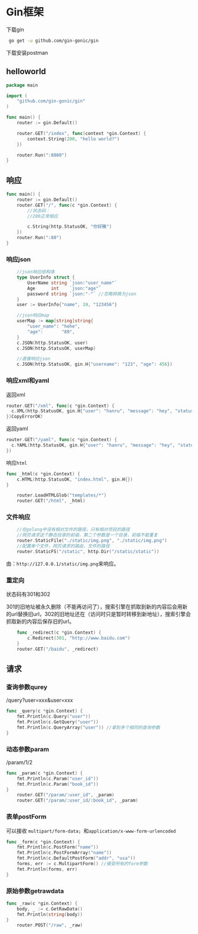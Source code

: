 # Gin框架

下载gin

```bash
 go get -u github.com/gin-gonic/gin
```

下载安装postman

## helloworld

```go
package main

import (
	"github.com/gin-gonic/gin"
)

func main() {
	router := gin.Default()

	router.GET("/index", func(context *gin.Context) {
		context.String(200, "hello world?")
	})

	router.Run(":8080")
}
```

## 响应

```go
func main() {
	router := gin.Default()
	router.GET("/", func(c *gin.Context) {
		//状态码：
		//200正常相应

		c.String(http.StatusOK, "你好腌")
	})
	router.Run(":80")
}
```

### 响应json

```go
	//json响应结构体
	type UserInfo struct {
		UserName string `json:"user_name"`
		Age      int    `json:"age"`
		password string `json:"-"` //忽略转换为json
	}
	user := UserInfo{"name", 19, "123456"}

	//json响应map
	userMap := map[string]string{
		"user_name": "hehe",
		"age":       "89",
	}
	c.JSON(http.StatusOK, user)
	c.JSON(http.StatusOK, userMap)

	//直接响应json
	c.JSON(http.StatusOK, gin.H{"username": "123", "age": 456})
```

### 响应xml和yaml

返回xml

```go
router.GET("/xml", func(c *gin.Context) {
  c.XML(http.StatusOK, gin.H{"user": "hanru", "message": "hey", "status": http.StatusOK})
})CopyErrorOK!
```

返回yaml

```go
router.GET("/yaml", func(c *gin.Context) {
  c.YAML(http.StatusOK, gin.H{"user": "hanru", "message": "hey", "status": http.StatusOK})
})
```

响应`html`

```go
func _html(c *gin.Context) {
	c.HTML(http.StatusOK, "index.html", gin.H{})
}
```

```go
	router.LoadHTMLGlob("templates/*")
	router.GET("/html", _html)
```

### 文件响应

```go
	//在golang中没有相对文件的路径，只有相对项目的路径
	//网页请求这个静态目录的前缀，第二个参数是一个目录，前缀不能重复
	router.StaticFile("./static/img.png", "./static/img.png")
	//配置单个文件，网页请求的路由，文件的路径
	router.StaticFS("/static", http.Dir("/static/static"))
```

由：`http://127.0.0.1/static/img.png`来响应。

### 重定向

状态码有301和302

301的旧地址被永久删除（不能再访问了），搜索引擎在抓取到新的内容后会用新的url替换旧url，302的旧地址还在（访问时只是暂时转移到新地址），搜索引擎会抓取新的内容后保存旧的url。

```go
    func _redirect(c *gin.Context) {
        c.Redirect(301, "http://www.baidu.com")
    }	
	router.GET("/baidu", _redirect)
```

## 请求

### 查询参数qurey

/query?user=xxx&user=xxx

```go
func _query(c *gin.Context) {
	fmt.Println(c.Query("user"))
	fmt.Println(c.GetQuery("user"))
	fmt.Println(c.QueryArray("user")) //拿到多个相同的查询参数
}
```

### 动态参数param

/param/1/2

```go
func _param(c *gin.Context) {
	fmt.Println(c.Param("user_id"))
	fmt.Println(c.Param("book_id"))
}
	router.GET("/param/:user_id", _param)
	router.GET("/param/:user_id/:book_id", _param)
```

### 表单postForm

可以接收 `multipart/form-data; `和`application/x-www-form-urlencoded`

```go
func _form(c *gin.Context) {
	fmt.Println(c.PostForm("name"))
	fmt.Println(c.PostFormArray("name"))
	fmt.Println(c.DefaultPostForm("addr", "usa"))
	forms, err := c.MultipartForm() //接受所有的form参数
	fmt.Println(forms, err)
}
```

### 原始参数getrawdata

```go
func _raw(c *gin.Context) {
	body, _ := c.GetRawData()
	fmt.Println(string(body))
}
	router.POST("/raw", _raw)
```

